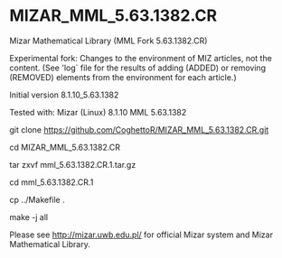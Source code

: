 # MIZAR_MML_5.63.1382.CR
Mizar Mathematical Library (MML Fork 5.63.1382.CR)

Experimental fork: Changes to the environment of MIZ articles, not the content. (See 'log` file for the results of adding (ADDED) or removing (REMOVED) elements from the environment for each article.)

Initial version 8.1.10_5.63.1382 

Tested with: Mizar (Linux) 8.1.10 MML 5.63.1382

 git clone https://github.com/CoghettoR/MIZAR_MML_5.63.1382.CR.git
 
 cd MIZAR_MML_5.63.1382.CR
 
 tar zxvf mml_5.63.1382.CR.1.tar.gz
 
 cd mml_5.63.1382.CR.1
 
 cp ../Makefile .
 
 make -j all

Please see http://mizar.uwb.edu.pl/ for official Mizar system and Mizar Mathematical Library.
